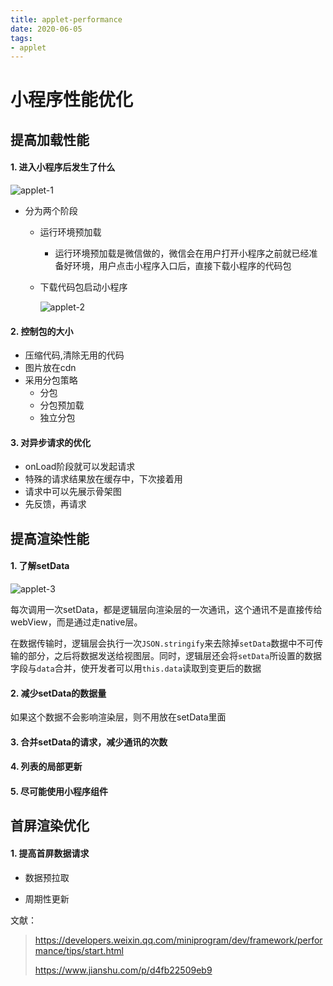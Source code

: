 ```yaml
---
title: applet-performance
date: 2020-06-05
tags:
- applet
---
```


# 小程序性能优化

## 提高加载性能

#### 1. 进入小程序后发生了什么

![applet-1](\img\applet-performance\applet-1.webp)

<!--more-->

- 分为两个阶段

  - 运行环境预加载

    - 运行环境预加载是微信做的，微信会在用户打开小程序之前就已经准备好环境，用户点击小程序入口后，直接下载小程序的代码包

  - 下载代码包启动小程序

    ![applet-2](\img\applet-performance\applet-2.webp)

#### 2. 控制包的大小

- 压缩代码,清除无用的代码
- 图片放在cdn
- 采用分包策略
  - 分包
  - 分包预加载
  - 独立分包

#### 3. 对异步请求的优化

- onLoad阶段就可以发起请求
- 特殊的请求结果放在缓存中，下次接着用
- 请求中可以先展示骨架图
- 先反馈，再请求

## 提高渲染性能

#### 1. 了解setData

![applet-3](\img\applet-performance\applet-3.webp)

每次调用一次setData，都是逻辑层向渲染层的一次通讯，这个通讯不是直接传给webView，而是通过走native层。

在数据传输时，逻辑层会执行一次`JSON.stringify`来去除掉`setData`数据中不可传输的部分，之后将数据发送给视图层。同时，逻辑层还会将`setData`所设置的数据字段与`data`合并，使开发者可以用`this.data`读取到变更后的数据

#### 2. 减少setData的数据量

如果这个数据不会影响渲染层，则不用放在setData里面

#### 3. 合并setData的请求，减少通讯的次数

#### 4. 列表的局部更新

#### 5. 尽可能使用小程序组件

## 首屏渲染优化

#### 1. 提高首屏数据请求

- 数据预拉取

- 周期性更新

文献：

> https://developers.weixin.qq.com/miniprogram/dev/framework/performance/tips/start.html
>
> https://www.jianshu.com/p/d4fb22509eb9